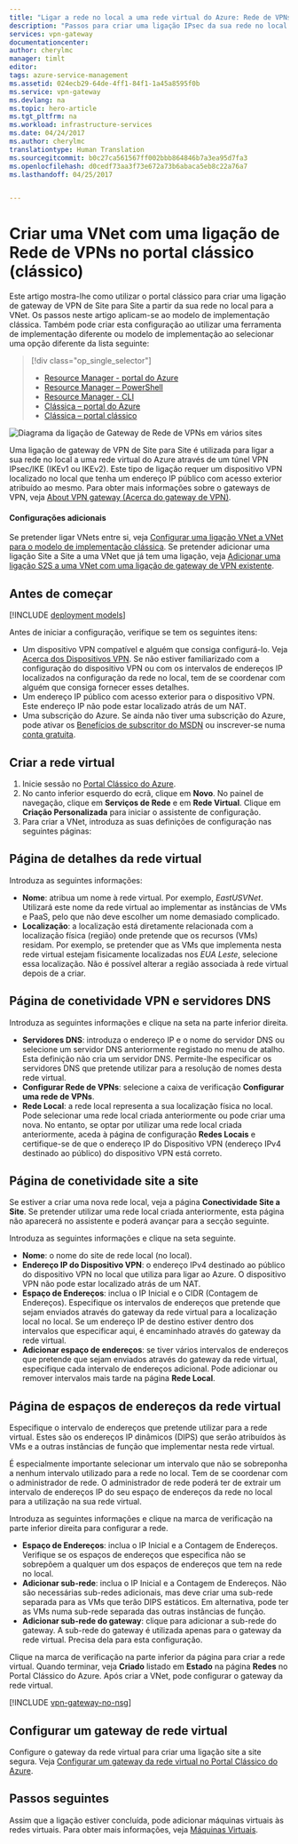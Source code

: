 ```yaml
---
title: "Ligar a rede no local a uma rede virtual do Azure: Rede de VPNs: Portal Clássico | Microsoft Docs"
description: "Passos para criar uma ligação IPsec da sua rede no local a uma rede virtual do Azure através da Internet pública. Estes passos ajudam-no a criar uma ligação de Gateway de Rede de VPNs em vários sites com o portal Clássico e o modelo de implementação clássica."
services: vpn-gateway
documentationcenter: 
author: cherylmc
manager: timlt
editor: 
tags: azure-service-management
ms.assetid: 024ecb29-64de-4ff1-84f1-1a45a8595f0b
ms.service: vpn-gateway
ms.devlang: na
ms.topic: hero-article
ms.tgt_pltfrm: na
ms.workload: infrastructure-services
ms.date: 04/24/2017
ms.author: cherylmc
translationtype: Human Translation
ms.sourcegitcommit: b0c27ca561567ff002bbb864846b7a3ea95d7fa3
ms.openlocfilehash: d0cedf73aa3f73e672a73b6abaca5eb8c22a76a7
ms.lasthandoff: 04/25/2017


---
```

# <a name="create-a-vnet-with-a-site-to-site-connection-using-the-classic-portal-classic"></a>Criar uma VNet com uma ligação de Rede de VPNs no portal clássico (clássico)

Este artigo mostra-lhe como utilizar o portal clássico para criar uma ligação de gateway de VPN de Site para Site a partir da sua rede no local para a VNet. Os passos neste artigo aplicam-se ao modelo de implementação clássica. Também pode criar esta configuração ao utilizar uma ferramenta de implementação diferente ou modelo de implementação ao selecionar uma opção diferente da lista seguinte:

> [!div class="op_single_selector"]
> * [Resource Manager - portal do Azure](vpn-gateway-howto-site-to-site-resource-manager-portal.md)
> * [Resource Manager – PowerShell](vpn-gateway-create-site-to-site-rm-powershell.md)
> * [Resource Manager - CLI](vpn-gateway-howto-site-to-site-resource-manager-cli.md)
> * [Clássica – portal do Azure](vpn-gateway-howto-site-to-site-classic-portal.md)
> * [Clássica – portal clássico](vpn-gateway-site-to-site-create.md)
> 
>

![Diagrama da ligação de Gateway de Rede de VPNs em vários sites](./media/vpn-gateway-site-to-site-create/site-to-site-connection-diagram.png)


Uma ligação de gateway de VPN de Site para Site é utilizada para ligar a sua rede no local a uma rede virtual do Azure através de um túnel VPN IPsec/IKE (IKEv1 ou IKEv2). Este tipo de ligação requer um dispositivo VPN localizado no local que tenha um endereço IP público com acesso exterior atribuído ao mesmo. Para obter mais informações sobre o gateways de VPN, veja [About VPN gateway (Acerca do gateway de VPN)](vpn-gateway-about-vpngateways.md).

#### <a name="additional-configurations"></a>Configurações adicionais

Se pretender ligar VNets entre si, veja [Configurar uma ligação VNet a VNet para o modelo de implementação clássica](virtual-networks-configure-vnet-to-vnet-connection.md). Se pretender adicionar uma ligação Site a Site a uma VNet que já tem uma ligação, veja [Adicionar uma ligação S2S a uma VNet com uma ligação de gateway de VPN existente](vpn-gateway-multi-site.md).
## <a name="before-you-begin"></a>Antes de começar

[!INCLUDE [deployment models](../../includes/vpn-gateway-deployment-models-include.md)]

Antes de iniciar a configuração, verifique se tem os seguintes itens:

* Um dispositivo VPN compatível e alguém que consiga configurá-lo. Veja [Acerca dos Dispositivos VPN](vpn-gateway-about-vpn-devices.md). Se não estiver familiarizado com a configuração do dispositivo VPN ou com os intervalos de endereços IP localizados na configuração da rede no local, tem de se coordenar com alguém que consiga fornecer esses detalhes.
* Um endereço IP público com acesso exterior para o dispositivo VPN. Este endereço IP não pode estar localizado atrás de um NAT.
* Uma subscrição do Azure. Se ainda não tiver uma subscrição do Azure, pode ativar os [Benefícios de subscritor do MSDN](https://azure.microsoft.com/pricing/member-offers/msdn-benefits-details) ou inscrever-se numa [conta gratuita](https://azure.microsoft.com/pricing/free-trial).

## <a name="CreateVNet"></a>Criar a rede virtual
1. Inicie sessão no [Portal Clássico do Azure](https://manage.windowsazure.com/).
2. No canto inferior esquerdo do ecrã, clique em **Novo**. No painel de navegação, clique em **Serviços de Rede** e em **Rede Virtual**. Clique em **Criação Personalizada** para iniciar o assistente de configuração.
3. Para criar a VNet, introduza as suas definições de configuração nas seguintes páginas:

## <a name="Details"></a>Página de detalhes da rede virtual
Introduza as seguintes informações:

* **Nome**: atribua um nome à rede virtual. Por exemplo, *EastUSVNet*. Utilizará este nome da rede virtual ao implementar as instâncias de VMs e PaaS, pelo que não deve escolher um nome demasiado complicado.
* **Localização**: a localização está diretamente relacionada com a localização física (região) onde pretende que os recursos (VMs) residam. Por exemplo, se pretender que as VMs que implementa nesta rede virtual estejam fisicamente localizadas nos *EUA Leste*, selecione essa localização. Não é possível alterar a região associada à rede virtual depois de a criar.

## <a name="DNS"></a>Página de conetividade VPN e servidores DNS
Introduza as seguintes informações e clique na seta na parte inferior direita.

* **Servidores DNS**: introduza o endereço IP e o nome do servidor DNS ou selecione um servidor DNS anteriormente registado no menu de atalho. Esta definição não cria um servidor DNS. Permite-lhe especificar os servidores DNS que pretende utilizar para a resolução de nomes desta rede virtual.
* **Configurar Rede de VPNs**: selecione a caixa de verificação **Configurar uma rede de VPNs**.
* **Rede Local**: a rede local representa a sua localização física no local. Pode selecionar uma rede local criada anteriormente ou pode criar uma nova. No entanto, se optar por utilizar uma rede local criada anteriormente, aceda à página de configuração **Redes Locais** e certifique-se de que o endereço IP do Dispositivo VPN (endereço IPv4 destinado ao público) do dispositivo VPN está correto.

## <a name="Connectivity"></a>Página de conetividade site a site
Se estiver a criar uma nova rede local, veja a página **Conectividade Site a Site**. Se pretender utilizar uma rede local criada anteriormente, esta página não aparecerá no assistente e poderá avançar para a secção seguinte.

Introduza as seguintes informações e clique na seta seguinte.

* **Nome**: o nome do site de rede local (no local).
* **Endereço IP do Dispositivo VPN**: o endereço IPv4 destinado ao público do dispositivo VPN no local que utiliza para ligar ao Azure. O dispositivo VPN não pode estar localizado atrás de um NAT.
* **Espaço de Endereços**: inclua o IP Inicial e o CIDR (Contagem de Endereços). Especifique os intervalos de endereços que pretende que sejam enviados através do gateway da rede virtual para a localização local no local. Se um endereço IP de destino estiver dentro dos intervalos que especificar aqui, é encaminhado através do gateway da rede virtual.
* **Adicionar espaço de endereços**: se tiver vários intervalos de endereços que pretende que sejam enviados através do gateway da rede virtual, especifique cada intervalo de endereços adicional. Pode adicionar ou remover intervalos mais tarde na página **Rede Local**.

## <a name="Address"></a>Página de espaços de endereços da rede virtual
Especifique o intervalo de endereços que pretende utilizar para a rede virtual. Estes são os endereços IP dinâmicos (DIPS) que serão atribuídos às VMs e a outras instâncias de função que implementar nesta rede virtual.

É especialmente importante selecionar um intervalo que não se sobreponha a nenhum intervalo utilizado para a rede no local. Tem de se coordenar com o administrador de rede. O administrador de rede poderá ter de extrair um intervalo de endereços IP do seu espaço de endereços da rede no local para a utilização na sua rede virtual.

Introduza as seguintes informações e clique na marca de verificação na parte inferior direita para configurar a rede.

* **Espaço de Endereços**: inclua o IP Inicial e a Contagem de Endereços. Verifique se os espaços de endereços que especifica não se sobrepõem a qualquer um dos espaços de endereços que tem na rede no local.
* **Adicionar sub-rede**: inclua o IP Inicial e a Contagem de Endereços. Não são necessárias sub-redes adicionais, mas deve criar uma sub-rede separada para as VMs que terão DIPS estáticos. Em alternativa, pode ter as VMs numa sub-rede separada das outras instâncias de função.
* **Adicionar sub-rede do gateway**: clique para adicionar a sub-rede do gateway. A sub-rede do gateway é utilizada apenas para o gateway da rede virtual. Precisa dela para esta configuração.

Clique na marca de verificação na parte inferior da página para criar a rede virtual. Quando terminar, veja **Criado** listado em **Estado** na página **Redes** no Portal Clássico do Azure. Após criar a VNet, pode configurar o gateway da rede virtual.

[!INCLUDE [vpn-gateway-no-nsg](../../includes/vpn-gateway-no-nsg-include.md)]

## <a name="VNetGateway"></a>Configurar um gateway de rede virtual
Configure o gateway da rede virtual para criar uma ligação site a site segura. Veja [Configurar um gateway da rede virtual no Portal Clássico do Azure](vpn-gateway-configure-vpn-gateway-mp.md).

## <a name="next-steps"></a>Passos seguintes
 Assim que a ligação estiver concluída, pode adicionar máquinas virtuais às redes virtuais. Para obter mais informações, veja [Máquinas Virtuais](https://docs.microsoft.com/azure/#pivot=services&panel=Compute).


